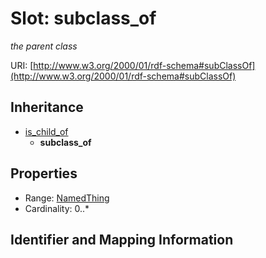 # Slot: subclass_of
_the parent class_


URI: [http://www.w3.org/2000/01/rdf-schema#subClassOf](http://www.w3.org/2000/01/rdf-schema#subClassOf)




## Inheritance

* [is_child_of](is_child_of.md)
    * **subclass_of**



## Properties

 * Range: [NamedThing](NamedThing.md)
 * Cardinality: 0..*



## Identifier and Mapping Information







